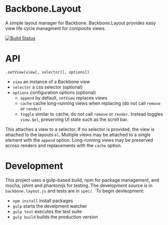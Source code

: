 Backbone.Layout
===============

A simple layout manager for Backbone.  Backbone.Layout provides easy view life cycle managment for composite views.

[![Build Status](https://travis-ci.org/HumbleSoftware/backbone-layout.svg?branch=master)](https://github.com/HumbleSoftware/backbone-layout)

# API

`.setView(view[, selector][, options])`
* `view` an instance of a Backbone view
* `selector` a css selector (optional)
* `options` configuration options (optional)
  * `append` by default, `setView` replaces views
  * `cache` cache long-running views when replacing (do not call `remove` or `render`)
  * `toggle` similar to cache, do not call `remove` or `render`.  Instead toggles `view.$el`, preserving UI state such as the scroll bar.

This attaches a view to a selector.  If no selector is provided, the view is attached to the layouts `el`.  Multiple views may be attached to a single element with the `append` option.  Long-running views may be preserved across renders and replacements with the `cache` option.

# Development

This project uses a gulp-based build, npm for package management, and mocha, jshint and phantomjs for testing.  The development source is in `backbone.layout.js` and tests are in `spec/`.  `To begin devleopment:

* `npm install` install packages
* `gulp` starts the develpment watcher
* `gulp test` executes the test suite
* `gulp build` builds the production version

